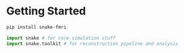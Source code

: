 # Getting Started 


```sh 
pip install snake-fmri 
```

```python 
import snake # for core simulation stuff 
import snake.toolkit # for reconstruction pipeline and analysis
```
